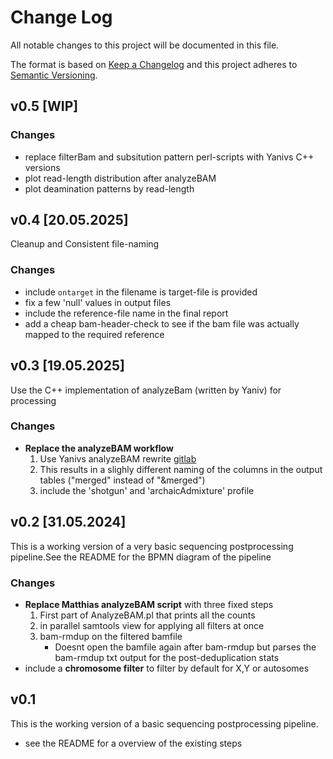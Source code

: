 # Change Log

All notable changes to this project will be documented in this file.

The format is based on [Keep a Changelog](http://keepachangelog.com/)
and this project adheres to [Semantic Versioning](http://semver.org/).

## v0.5 [WIP]

### Changes
- replace filterBam and subsitution pattern perl-scripts with Yanivs C++ versions
- plot read-length distribution after analyzeBAM
- plot deamination patterns by read-length

## v0.4 [20.05.2025]

Cleanup and Consistent file-naming

### Changes
- include `ontarget` in the filename is target-file is provided
- fix a few 'null' values in output files
- include the reference-file name in the final report
- add a cheap bam-header-check to see if the bam file was actually mapped to the required reference

## v0.3 [19.05.2025]

Use the C++ implementation of analyzeBam (written by Yaniv) for processing

### Changes

- **Replace the analyzeBAM workflow**
  1. Use Yanivs analyzeBAM rewrite [gitlab](https://vcs.eva.mpg.de/yaniv_swiel/analysebam_cpp)
  2. This results in a slighly different naming of the columns in the output tables ("merged" instead of "&merged")
  3. include the 'shotgun' and 'archaicAdmixture' profile

## v0.2 [31.05.2024]

This is a working version of a very basic sequencing postprocessing pipeline.See the README for the BPMN diagram of the pipeline

### Changes

- **Replace Matthias analyzeBAM script** with three fixed steps
  1. First part of AnalyzeBAM.pl that prints all the counts
  2. in parallel samtools view for applying all filters at once
  3. bam-rmdup on the filtered bamfile
     - Doesnt open the bamfile again after bam-rmdup but parses the bam-rmdup txt output for the post-deduplication stats
- include a **chromosome filter** to filter by default for X,Y or autosomes

## v0.1

This is the working version of a basic sequencing postprocessing pipeline.

- see the README for a overview of the existing steps
